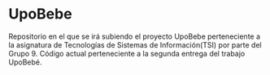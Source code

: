 # UpoBebe
Repositorio en el que se irá subiendo el proyecto UpoBebe perteneciente a la asignatura de Tecnologías de Sistemas de Información(TSI) por parte del Grupo 9.
Código actual perteneciente a la segunda entrega del trabajo UpoBebé.
